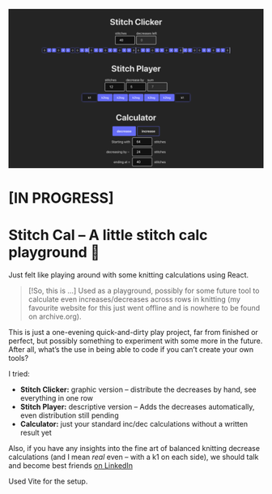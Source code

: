 ![Screenshot of Wiebke’s Stitch Cal experiments](https://raw.githubusercontent.com/fraulueneburg/stitch-cal/refs/heads/main/public/img/screenshot.png)

# [IN PROGRESS]

# Stitch Cal – A little stitch calc playground 📏

Just felt like playing around with some knitting calculations using React.

> [!So, this is …]
> Used as a playground, possibly for some future tool to calculate even increases/decreases across rows in knitting (my favourite website for this just went offline and is nowhere to be found on archive.org).

This is just a one-evening quick-and-dirty play project, far from finished or perfect, but possibly something to experiment with some more in the future.
After all, what’s the use in being able to code if you can’t create your own tools?

I tried:

- **Stitch Clicker:** graphic version – distribute the decreases by hand, see everything in one row
- **Stitch Player:** descriptive version – Adds the decreases automatically, even distribution still pending
- **Calculator:** just your standard inc/dec calculations without a written result yet

Also, if you have any insights into the fine art of balanced knitting decrease calculations (and I mean _real_ even – with a k1 on each side), we should talk and become best friends [on LinkedIn](https://www.linkedin.com/in/fraulueneburg/)

Used Vite for the setup.
